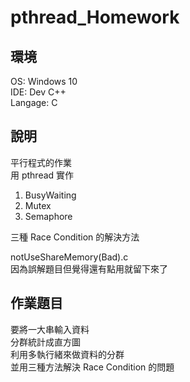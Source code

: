# pthread_Homework

## 環境

OS: Windows 10<br>
IDE: Dev C++<br>
Langage: C<br>

## 說明

平行程式的作業<br>
用 pthread 實作<br>

1. BusyWaiting
2. Mutex
3. Semaphore

三種 Race Condition 的解決方法<br>

notUseShareMemory(Bad).c<br>
因為誤解題目但覺得還有點用就留下來了<br>

## 作業題目

要將一大串輸入資料<br>
分群統計成直方圖<br>
利用多執行緒來做資料的分群<br>
並用三種方法解決 Race Condition 的問題<br>
